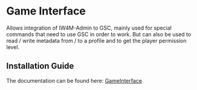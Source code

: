 # Game Interface

Allows integration of IW4M-Admin to GSC, mainly used for special commands that need to use GSC in order to work.
But can also be used to read / write metadata from / to a profile and to get the player permission level.

## Installation Guide


The documentation can be found here: [GameInterface](https://github.com/RaidMax/IW4M-Admin/wiki/GameInterface)
